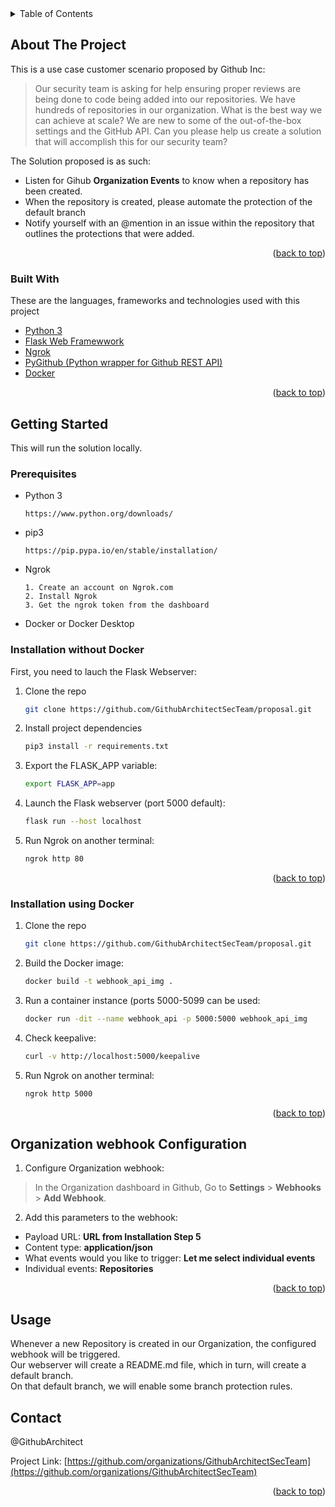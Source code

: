 <div id="top"></div>
<!-- TABLE OF CONTENTS -->
<details>
  <summary>Table of Contents</summary>
  <ol>
    <li>
      <a href="#about-the-project">About The Project</a>
      <ul>
        <li><a href="#built-with">Built With</a></li>
      </ul>
    </li>
    <li>
      <a href="#getting-started">Getting Started</a>
      <ul>
        <li><a href="#prerequisites">Prerequisites</a></li>
        <li><a href="#installation">Installation</a></li>
      </ul>
    </li>
     <li><a href="#webhook">Organization webhook Configuration</a></li>
    <li><a href="#usage">Usage</a></li>
    <li><a href="#contact">Contact</a></li>
  </ol>
</details>



<!-- ABOUT THE PROJECT -->
## About The Project

This is a use case customer scenario proposed by Github Inc:  
> Our security team is asking for help ensuring proper reviews are being done to code being added into our repositories. We have hundreds of repositories in our organization. 
> What is the best way we can achieve at scale? We are new to some of the out-of-the-box settings and the GitHub API. 
> Can you please help us create a solution that will accomplish this for our security team?

The Solution proposed is as such:
* Listen for Gihub **Organization Events** to know when a repository has been created.
* When the repository is created, please automate the protection of the default branch
* Notify yourself with an @mention in an issue within the repository that outlines the protections that were added.

<p align="right">(<a href="#top">back to top</a>)</p>


### Built With

These are the languages, frameworks and technologies used with this project
* [Python 3](https://python.org/)
* [Flask Web Framewwork](https://flask.palletsprojects.com/en/2.1.x/)
* [Ngrok](https://ngrok.com/)
* [PyGithub (Python wrapper for Github REST API)](https://pygithub.readthedocs.io/)
* [Docker](https://docker.com)

<p align="right">(<a href="#top">back to top</a>)</p>



<!-- GETTING STARTED -->
## Getting Started

This will run the solution locally.

### Prerequisites
* Python 3
  ```
  https://www.python.org/downloads/
  ```
* pip3
  ```
  https://pip.pypa.io/en/stable/installation/
  ```
* Ngrok
  ```
  1. Create an account on Ngrok.com
  2. Install Ngrok
  3. Get the ngrok token from the dashboard
  ```
* Docker or Docker Desktop

### Installation without Docker
First, you need to lauch the Flask Webserver:
1. Clone the repo
   ```sh
   git clone https://github.com/GithubArchitectSecTeam/proposal.git
   ```
2. Install project dependencies
   ```sh
   pip3 install -r requirements.txt
   ```
3. Export the FLASK_APP variable:
   ```sh
   export FLASK_APP=app
   ```
4. Launch the Flask webserver (port 5000 default):
   ```sh
   flask run --host localhost
   ```
5. Run Ngrok on another terminal:
   ```sh
   ngrok http 80
   ```
<p align="right">(<a href="#top">back to top</a>)</p>

### Installation using Docker
1. Clone the repo
   ```sh
   git clone https://github.com/GithubArchitectSecTeam/proposal.git
   ```
2. Build the Docker image:
   ```sh
   docker build -t webhook_api_img .
   ```
3. Run a container instance (ports 5000-5099 can be used:
   ```sh
   docker run -dit --name webhook_api -p 5000:5000 webhook_api_img
   ```
4. Check keepalive:
   ```sh
   curl -v http://localhost:5000/keepalive
   ```
5. Run Ngrok on another terminal:
   ```sh
   ngrok http 5000
   ```
<p align="right">(<a href="#top">back to top</a>)</p>


## Organization webhook Configuration
1. Configure Organization webhook:
> In the Organization dashboard in Github, Go to **Settings** > **Webhooks** > **Add Webhook**.
2. Add this parameters to the webhook:
* Payload URL: **URL from Installation Step 5**
* Content type: **application/json**
* What events would you like to trigger: **Let me select individual events**
* Individual events: **Repositories**

<p align="right">(<a href="#top">back to top</a>)</p>

## Usage
Whenever a new Repository is created in our Organization, the configured webhook will be triggered.<br>
Our webserver will create a README.md file, which in turn, will create a default branch. <br>
On that default branch, we will enable some branch protection rules.
<!-- CONTACT -->
## Contact

@GithubArchitect

Project Link: [https://github.com/organizations/GithubArchitectSecTeam](https://github.com/organizations/GithubArchitectSecTeam)

<p align="right">(<a href="#top">back to top</a>)</p>